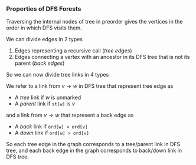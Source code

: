 ### Properties of DFS Forests

Traversing the internal nodes of tree in preorder gives the vertices in the order in which DFS visits them.

We can divide edges in 2 types

1.  Edges representing a recursive call (*tree edges*)
2. Edges connecting a vertex with an ancestor in its DFS tree that is not its parent (*back edges*)

So we can now divide tree links in 4 types

We refer to a link from $v\rightarrow w$ in DFS tree that represent tree edge as

- A *tree* link if $w$ is unmarked
- A *parent* link if `st[w]` is $v$

and a link from $v\rightarrow w$ that represent a back edge as

- A *back* link if `ord[w] < ord[v]`
- A *down* link if `ord[w] > ord[v]`

So each tree edge in the graph corresponds to a tree/parent link in DFS tree, and each back edge in the graph corresponds to back/down link in DFS tree.

